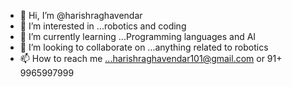- 👋 Hi, I’m @harishraghavendar
- 👀 I’m interested in ...robotics and coding 
- 🌱 I’m currently learning ...Programming languages and AI 
- 💞️ I’m looking to collaborate on ...anything related to robotics 
- 📫 How to reach me ...harishraghavendar101@gmail.com or 91+ 9965997999

<!---
harishraghavendar/harishraghavendar is a ✨ special ✨ repository because its `README.md` (this file) appears on your GitHub profile.
You can click the Preview link to take a look at your changes.
--->
